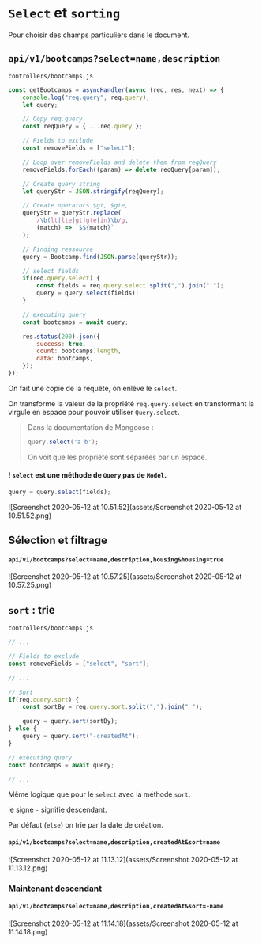 # `Select` et `sorting`

Pour choisir des champs particuliers dans le document.

## `api/v1/bootcamps?select=name,description`

`controllers/bootcamps.js`

```js
const getBootcamps = asyncHandler(async (req, res, next) => {
    console.log("req.query", req.query);
    let query;

    // Copy req.query
    const reqQuery = { ...req.query };

    // Fields to exclude
    const removeFields = ["select"];

    // Loop over removeFields and delete them from reqQuery
    removeFields.forEach((param) => delete reqQuery[param]);

    // Create query string
    let queryStr = JSON.stringify(reqQuery);

    // Create operators $gt, $gte, ...
    queryStr = queryStr.replace(
        /\b(lt|lte|gt|gte|in)\b/g,
        (match) => `$${match}`
    );

    // Finding ressource
    query = Bootcamp.find(JSON.parse(queryStr));

    // select fields
    if(req.query.select) {
        const fields = req.query.select.split(",").join(" ");
        query = query.select(fields);
    }

    // executing query
    const bootcamps = await query;

    res.status(200).json({
        success: true,
        count: bootcamps.length,
        data: bootcamps,
    });
});
```

On fait une copie de la requête, on enlève le `select`.

On transforme la valeur de la propriété `req.query.select` en transformant la virgule en espace pour pouvoir utiliser `Query.select`.

> Dans la documentation de Mongoose :
> ```js
> query.select('a b');
> ```
>
> On voit que les propriété sont séparées par un espace.

#### ! `select` est une méthode de `Query` pas de `Model`.

```js
query = query.select(fields);
```

![Screenshot 2020-05-12 at 10.51.52](assets/Screenshot 2020-05-12 at 10.51.52.png)

## Sélection et filtrage

#### `api/v1/bootcamps?select=name,description,housing&housing=true`

![Screenshot 2020-05-12 at 10.57.25](assets/Screenshot 2020-05-12 at 10.57.25.png)

## `sort` : trie

`controllers/bootcamps.js`

```js
// ...

// Fields to exclude
const removeFields = ["select", "sort"];

// ...

// Sort
if(req.query.sort) {
    const sortBy = req.query.sort.split(",").join(" ");

    query = query.sort(sortBy);
} else {
    query = query.sort("-createdAt");
}

// executing query
const bootcamps = await query;

// ...
```

Même logique que pour le `select` avec la méthode `sort`.

le signe `-` signifie descendant.

Par défaut (`else`) on trie par la date de création.

#### `api/v1/bootcamps?select=name,description,createdAt&sort=name`

![Screenshot 2020-05-12 at 11.13.12](assets/Screenshot 2020-05-12 at 11.13.12.png)

### Maintenant descendant

#### `api/v1/bootcamps?select=name,description,createdAt&sort=-name`

![Screenshot 2020-05-12 at 11.14.18](assets/Screenshot 2020-05-12 at 11.14.18.png)

